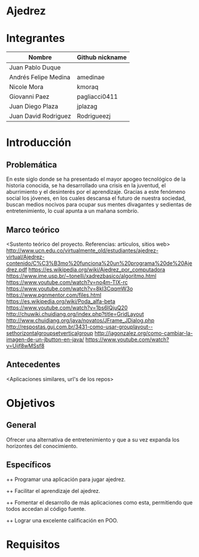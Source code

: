 
# Ajedrez

# Integrantes


|     Nombre         | Github nickname |
|--------------------|-----------------|
|Juan Pablo Duque    |                 |
|Andrés Felipe Medina|amedinae         |
|Nicole Mora         |kmoraq           |
|Giovanni Paez       |pagliacci0411    |
|Juan Diego Plaza    |jplazag          |
|Juan David Rodriguez|Rodrigueezj      |


# Introducción

## Problemática

En este siglo donde se ha presentado el mayor apogeo tecnológico de la historia conocida, se ha desarrollado una crisis en la juventud, el aburrimiento y el desinterés por el aprendizaje. Gracias a este fenómeno social los jóvenes, en los cuales descansa el futuro de nuestra sociedad, buscan medios nocivos para ocupar sus mentes divagantes y sedientas de entretenimiento, lo cual apunta a un mañana sombrío.


## Marco teórico

<Sustento teórico del proyecto. Referencias: artículos, sitios web>
http://www.ucn.edu.co/virtualmente_old/estudiantes/ajedrez-virtual/Ajedrez-contenido/C%C3%B3mo%20funciona%20un%20programa%20de%20Ajedrez.pdf
https://es.wikipedia.org/wiki/Ajedrez_por_computadora
https://www.ime.usp.br/~tonelli/xadrezbasico/algoritmo.html
https://www.youtube.com/watch?v=no4m-TIX-rc
https://www.youtube.com/watch?v=8kI3CqqmW3o
https://www.pgnmentor.com/files.html
https://es.wikipedia.org/wiki/Poda_alfa-beta
https://www.youtube.com/watch?v=1bs6IQjuQ20
http://chuwiki.chuidiang.org/index.php?title=GridLayout
http://www.chuidiang.org/java/novatos/JFrame_JDialog.php
http://respostas.guj.com.br/3431-como-usar-grouplayout--sethorizontalgroupsetverticalgroup
http://jagonzalez.org/como-cambiar-la-imagen-de-un-jbutton-en-java/
https://www.youtube.com/watch?v=Uijf8wMSsf8

## Antecedentes

<Aplicaciones similares, url's de los repos>

# Objetivos

## General

Ofrecer una alternativa de entretenimiento y que a su vez expanda los horizontes del conocimiento.

## Específicos

++ Programar una aplicación para jugar ajedrez.

++ Facilitar el aprendizaje del ajedrez.

++ Fomentar el desarrollo de más aplicaciones como esta, permitiendo que todos accedan al código fuente.

++ Lograr una excelente calificación en POO.


# Requisitos
